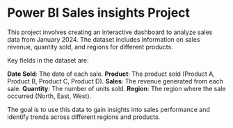 # Power BI Sales insights Project

This project involves creating an interactive dashboard to analyze sales data from January 2024. The dataset includes information on sales revenue, quantity sold, and regions for different products.

Key fields in the dataset are:

**Date Sold**: The date of each sale.
**Product**: The product sold (Product A, Product B, Product C, Product D).
**Sales**: The revenue generated from each sale.
**Quantity**: The number of units sold.
**Region**: The region where the sale occurred (North, East, West).

The goal is to use this data to gain insights into sales performance and identify trends across different regions and products.
